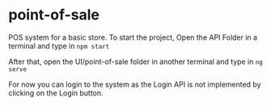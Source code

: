 # point-of-sale
POS system for a basic store.
To start the project, Open the API Folder in a terminal and type in 
` npm start `

After that, open the UI/point-of-sale folder in another terminal and type in 
`ng serve `

For now you can login to the system as the Login API is not implemented by clicking on the Login button.
